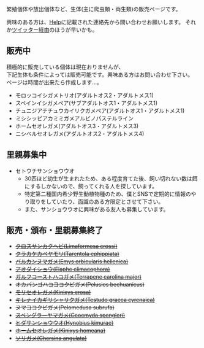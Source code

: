 ---
---

繁殖個体や放出個体など、生体(主に爬虫類・両生類)の販売ページです。

興味のある方は、[Help](https://ikimonooki.com/help/)に記載された連絡先から問い合わせお願いします。
それか[ツイッター経由](https://twitter.com/ikimonooki)のほうが早いかも。

## 販売中

積極的に販売している個体は現在おりませんが、  
下記生体も条件によっては販売可能です。興味ある方はお問い合わせ下さい。  
ページは時間が出来たら作成します…。  

* モロッコイシガメトリオ(アダルトオス2・アダルトメス1)
* スペインイシガメペア(サブアダルトオス1・アダルトメス1)
* チュニジアチチュウカイリクガメペア(アダルトオス1・アダルトメス1)
* ミシシッピアカミミガメアルビノパステルライン
* ホームセオレガメ(アダルトオス3・アダルトメス3)
* ニシベルセオレガメ(アダルトオス2・アダルトメス4)

## 里親募集中

* セトウチサンショウウオ
    - 30匹ほど幼生が生まれたため、ある程度育てた後、飼い切れない数は餌にするしかないので、飼ってくれる人を探しています。
    - 特定第二種国内希少野生動植物種のため、僕とSNSで定期的に情報のやり取りをしていたり、面識のある方限定とさせて下さい。
    - また、サンショウウオに興味がある友人も募集しています。

## 販売・頒布・里親募集終了

* ~~[クロスサンカクヘビ(Limaformosa crossi)](/shopping/creatures/limaformosa-crossi)~~
* ~~[クラカケカベヤモリ(Tarentola ephippiata)](/shopping/creatures/tarentola-ephippiata)~~
* ~~[バルカンヌマガメ(Emys orbicularis hellenica)](/shopping/creatures/emys-orbicularis-hellenica)~~
* ~~[アオダイショウ(Elaphe climacophora)](/shopping/creatures/elaphe-climacophora)~~
* ~~[ガルフコーストハコガメ(Terrapene carolina major)](/shopping/creatures/terrapene-carolina-major)~~
* ~~オカバンゴハコヨコクビガメ(Pelusios bechuanicus)~~
* ~~[モリセオレガメ(Kinixys erosa)](/shopping/creatures/kinixys-erosa)~~
* ~~[キレナイカギリシャリクガメ(Testudo graeca cyrenaica)](/shopping/creatures/testudo-graeca-cyrenaica)~~
* ~~ヌマヨコクビガメ(Pelomedusa subrufa)~~
* ~~[スペングラーヤマガメ(Geoemyda spengleri)](/shopping/creatures/geoemyda-spengleri)~~
* ~~[ヒダサンショウウオ(Hynobius kimurae)](/shopping/creatures/hynobius-kimurae)~~
* ~~[ホームセオレガメ(Kinixys homeana)](/shopping/creatures/kinixys-homeana)~~
* ~~[ソリガメ(Chersina angulata)](/shopping/creatures/chersina-angulata)~~